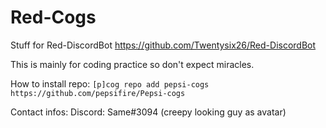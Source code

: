# Red-Cogs
Stuff for Red-DiscordBot
https://github.com/Twentysix26/Red-DiscordBot

This is mainly for coding practice so don't expect miracles.

How to install repo: `[p]cog repo add pepsi-cogs https://github.com/pepsifire/Pepsi-cogs`

Contact infos:
Discord: Same#3094 (creepy looking guy as avatar)
